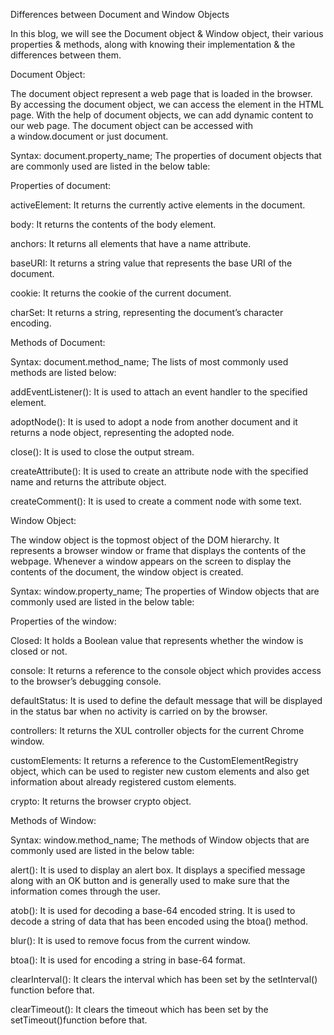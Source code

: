 Differences between Document and Window Objects

In this blog, we will see the Document object & Window object, their various properties & methods, along with knowing their implementation & the differences between them.

Document Object:

The document object represent a web page that is loaded in the browser. By accessing the document object, we can access the element in the HTML page. With the help of document objects, we can add dynamic content to our web page. The document object can be accessed with a window.document or just document.

Syntax:
document.property_name;
The properties of document objects that are commonly used are listed in the below table:

Properties of document:

activeElement: It returns the currently active elements in the document.

body: It returns the contents of the body element.

anchors: It returns all <a> elements that have a name attribute.

baseURI: It returns a string value that represents the base URI of the document.

cookie: It returns the cookie of the current document.

charSet: It returns a string, representing the document’s character encoding.

Methods of Document:

Syntax:
document.method_name;
The lists of most commonly used methods are listed below:

addEventListener(): It is used to attach an event handler to the specified element.

adoptNode(): It is used to adopt a node from another document and it returns a node object, representing the adopted node.

close(): It is used to close the output stream.

createAttribute(): It is used to create an attribute node with the specified name and returns the attribute object.

createComment(): It is used to create a comment node with some text.


Window Object: 

The window object is the topmost object of the DOM hierarchy. It represents a browser window or frame that displays the contents of the webpage. Whenever a window appears on the screen to display the contents of the document, the window object is created. 

Syntax:
window.property_name;
The properties of Window objects that are commonly used are listed in the below table:

Properties of the window:

Closed: It holds a Boolean value that represents whether the window is closed or not.

console: It returns a reference to the console object which provides access to the browser’s debugging console.

defaultStatus: It is used to define the default message that will be displayed in the status bar when no activity is carried on by the browser.

controllers: It returns the XUL controller objects for the current Chrome window.

customElements: It returns a reference to the CustomElementRegistry object, which can be used to register new custom elements and also get information about already registered custom elements.

crypto: It returns the browser crypto object.

Methods of Window:

Syntax:
window.method_name;
The methods of Window objects that are commonly used are listed in the below table:

alert(): It is used to display an alert box. It displays a specified message along with an OK button and is generally used to make sure that the information comes through the user.

atob(): It is used for decoding a base-64 encoded string. It is used to decode a string of data that has been encoded using the btoa() method.

blur(): It is used to remove focus from the current window.

btoa(): It is used for encoding a string in base-64 format.

clearInterval(): It clears the interval which has been set by the setInterval() function before that.

clearTimeout(): It clears the timeout which has been set by the setTimeout()function before that.
